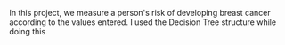 In this project, we measure a person's risk of developing breast cancer according to the values entered. I used the Decision Tree structure while doing this

